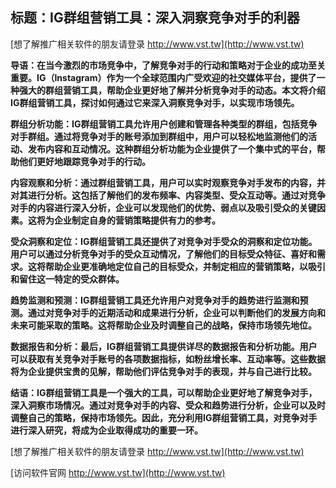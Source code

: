 ## **标题：IG群组营销工具：深入洞察竞争对手的利器**

[想了解推广相关软件的朋友请登录 http://www.vst.tw](http://www.vst.tw)

**导语：在当今激烈的市场竞争中，了解竞争对手的行动和策略对于企业的成功至关重要。IG（Instagram）作为一个全球范围内广受欢迎的社交媒体平台，提供了一种强大的群组营销工具，帮助企业更好地了解并分析竞争对手的动态。本文将介绍IG群组营销工具，探讨如何通过它来深入洞察竞争对手，以实现市场领先。**

**群组分析功能：IG群组营销工具允许用户创建和管理各种类型的群组，包括竞争对手群组。通过将竞争对手的账号添加到群组中，用户可以轻松地监测他们的活动、发布内容和互动情况。这种群组分析功能为企业提供了一个集中式的平台，帮助他们更好地跟踪竞争对手的行动。**

**内容观察和分析：通过群组营销工具，用户可以实时观察竞争对手发布的内容，并对其进行分析。这包括了解他们的发布频率、内容类型、受众互动等。通过对竞争对手的内容进行深入分析，企业可以发现他们的优势、弱点以及吸引受众的关键因素。这将为企业制定自身的营销策略提供有力的参考。**

**受众洞察和定位：IG群组营销工具还提供了对竞争对手受众的洞察和定位功能。用户可以通过分析竞争对手的受众互动情况，了解他们的目标受众特征、喜好和需求。这将帮助企业更准确地定位自己的目标受众，并制定相应的营销策略，以吸引和留住这一特定的受众群体。**

**趋势监测和预测：IG群组营销工具还允许用户对竞争对手的趋势进行监测和预测。通过对竞争对手的近期活动和成果进行分析，企业可以判断他们的发展方向和未来可能采取的策略。这将帮助企业及时调整自己的战略，保持市场领先地位。**

**数据报告和分析：最后，IG群组营销工具提供详尽的数据报告和分析功能。用户可以获取有关竞争对手账号的各项数据指标，如粉丝增长率、互动率等。这些数据将为企业提供宝贵的见解，帮助他们评估竞争对手的表现，并与自己进行比较。**

**结语：IG群组营销工具是一个强大的工具，可以帮助企业更好地了解竞争对手，深入洞察市场情况。通过对竞争对手的内容、受众和趋势进行分析，企业可以及时调整自己的策略，保持市场领先。因此，充分利用IG群组营销工具，对竞争对手进行深入研究，将成为企业取得成功的重要一环。**

[想了解推广相关软件的朋友请登录 http://www.vst.tw](http://www.vst.tw)


[访问软件官网 http://www.vst.tw](http://www.vst.tw)
